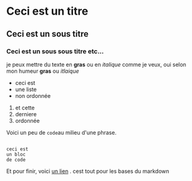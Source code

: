 # Ceci est un titre
## Ceci est un sous titre
### Ceci est un sous sous titre etc...

je peux mettre du texte en **gras** 
ou en *italique* comme je veux,
oui selon mon humeur **gras** ou *itlaique*

- ceci est 
- une liste
- non ordonnée

1. et cette
2. derniere
3. ordonnée

Voici un peu de  `code`au milieu d'une phrase.

```

ceci est 
un bloc
de code

```

Et pour finir, voici [un lien](https://www.wikipedia.org/) .
cest tout pour les bases du markdown
